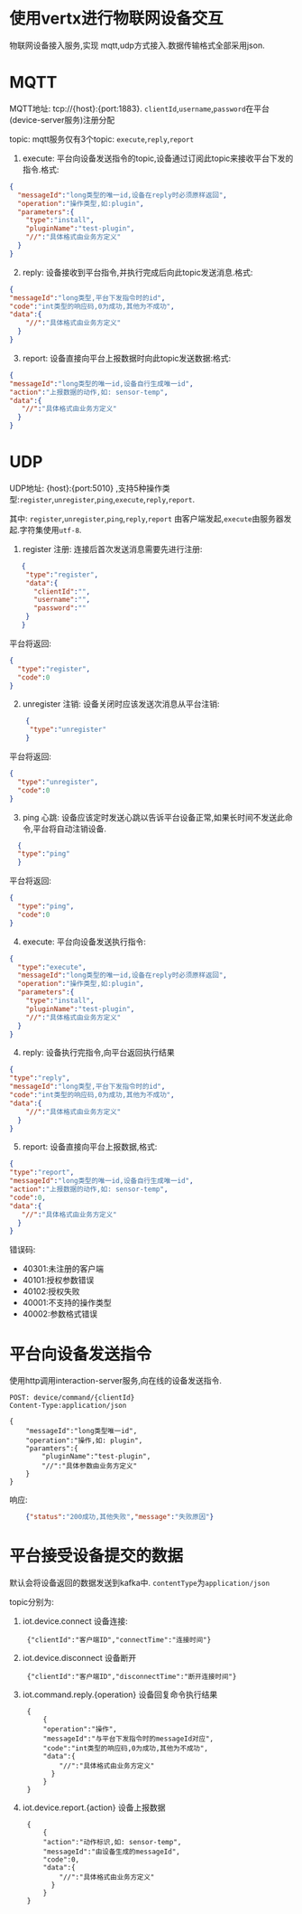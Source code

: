 # 使用vertx进行物联网设备交互

物联网设备接入服务,实现 mqtt,udp方式接入.数据传输格式全部采用json.

# MQTT

MQTT地址: tcp://{host}:{port:1883}. `clientId`,`username`,`password`在平台(device-server服务)注册分配

topic: mqtt服务仅有3个topic: `execute`,`reply`,`report`

1. execute: 平台向设备发送指令的topic,设备通过订阅此topic来接收平台下发的指令.格式:
```json
{
  "messageId":"long类型的唯一id,设备在reply时必须原样返回",
  "operation":"操作类型,如:plugin",
  "parameters":{
    "type":"install",
    "pluginName":"test-plugin",
    "//":"具体格式由业务方定义"
  }
}
```

2. reply: 设备接收到平台指令,并执行完成后向此topic发送消息.格式:
```json
{
"messageId":"long类型,平台下发指令时的id",
"code":"int类型的响应码,0为成功,其他为不成功",
"data":{
    "//":"具体格式由业务方定义"
  }
}
```

3. report: 设备直接向平台上报数据时向此topic发送数据:格式:
```json
{
"messageId":"long类型的唯一id,设备自行生成唯一id",
"action":"上报数据的动作,如: sensor-temp",
"data":{
   "//":"具体格式由业务方定义"
  }
}
```

# UDP
UDP地址: {host}:{port:5010} ,支持5种操作类型:`register`,`unregister`,`ping`,`execute`,`reply`,`report`.

其中: `register`,`unregister`,`ping`,`reply`,`report` 由客户端发起,`execute`由服务器发起.字符集使用`utf-8`.

1. register 注册: 连接后首次发送消息需要先进行注册:
```json
   {
    "type":"register",
    "data":{
      "clientId":"",
      "username":"",
      "password":""
    }
   }
```
平台将返回:
```json
{
  "type":"register",
  "code":0 
}
```

2. unregister 注销: 设备关闭时应该发送次消息从平台注销:
```json
    {
     "type":"unregister"
    }
```
平台将返回:
```json
{
  "type":"unregister",
  "code":0 
}
```

3. ping 心跳: 设备应该定时发送心跳以告诉平台设备正常,如果长时间不发送此命令,平台将自动注销设备.
```json
  {
  "type":"ping"
  }
```
平台将返回:
```json
{
  "type":"ping",
  "code":0 
}
```

4. execute: 平台向设备发送执行指令:
```json
{
  "type":"execute",
  "messageId":"long类型的唯一id,设备在reply时必须原样返回",
  "operation":"操作类型,如:plugin",
  "parameters":{
    "type":"install",
    "pluginName":"test-plugin",
    "//":"具体格式由业务方定义"
  }
}
```

4. reply: 设备执行完指令,向平台返回执行结果
```json
{
"type":"reply",
"messageId":"long类型,平台下发指令时的id",
"code":"int类型的响应码,0为成功,其他为不成功",
"data":{
    "//":"具体格式由业务方定义"
  }
}
```

5. report: 设备直接向平台上报数据,格式:
```json
{
"type":"report",
"messageId":"long类型的唯一id,设备自行生成唯一id",
"action":"上报数据的动作,如: sensor-temp",
"code":0,
"data":{
   "//":"具体格式由业务方定义"
  }
}
```

错误码:

* 40301:未注册的客户端
* 40101:授权参数错误
* 40102:授权失败
* 40001:不支持的操作类型
* 40002:参数格式错误


# 平台向设备发送指令
使用http调用interaction-server服务,向在线的设备发送指令.

    POST: device/command/{clientId}
    Content-Type:application/json
    
    {
        "messageId":"long类型唯一id",
        "operation":"操作,如: plugin",
        "paramters":{
            "pluginName":"test-plugin",
            "//":"具体参数由业务方定义"
        }
    }
   
响应:

```json
    {"status":"200成功,其他失败","message":"失败原因"} 
```

# 平台接受设备提交的数据

默认会将设备返回的数据发送到kafka中. `contentType`为`application/json`

topic分别为:

1. iot.device.connect 设备连接: 

        {"clientId":"客户端ID","connectTime":"连接时间"}
        
2. iot.device.disconnect 设备断开 

        {"clientId":"客户端ID","disconnectTime":"断开连接时间"}
        
3. iot.command.reply.{operation} 设备回复命令执行结果 
        
        {
            {
            "operation":"操作",
            "messageId":"与平台下发指令时的messageId对应",
            "code":"int类型的响应码,0为成功,其他为不成功",
            "data":{
                "//":"具体格式由业务方定义"
              }
            }
        }
        
4. iot.device.report.{action} 设备上报数据

        {
            {
            "action":"动作标识,如: sensor-temp",
            "messageId":"由设备生成的messageId",
            "code":0,
            "data":{
                "//":"具体格式由业务方定义"
              }
            }
        }